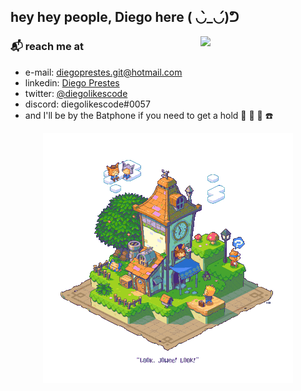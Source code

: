 ## hey hey people, Diego here ( ◡̀_◡́)ᕤ

<img align='right' src='./git_assets/cool-animation.gif' width='200'>

### :mailbox_with_mail: reach me at

* e-mail: diegoprestes.git@hotmail.com
* linkedin: [Diego Prestes](https://www.linkedin.com/in/diegolikescode/)
* twitter: [@diegolikescode](https://twitter.com/diegolikescode)
* discord: diegolikescode#0057
* and I'll be by the Batphone if you need to get a hold :movie_camera: :vhs: 🦇 ☎️
<p align='center'>
  <img align='' src="git_assets/nice-house.gif">
<p>
